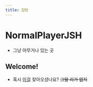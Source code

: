 ```yaml
---
title: 잡탕
---
```

# NormalPlayerJSH
- 그냥 아무거나 있는 곳
## Welcome!
- 혹시 [이걸](/icpaenglish) 찾아오셨나요? ~~그럴 리가 없지~~
